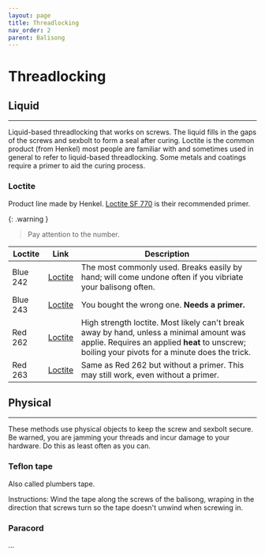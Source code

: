 ```yaml
---
layout: page
title: Threadlocking
nav_order: 2
parent: Balisong
---
```

# Threadlocking
## Liquid
---

Liquid-based threadlocking that works on screws. The liquid fills in the gaps of the screws and sexbolt to form a seal after curing. Loctite is the common product (from Henkel) most people are familiar with and sometimes used in general to refer to liquid-based threadlocking. Some metals and coatings require a primer to aid the curing process. 

### Loctite
Product line made by Henkel. [Loctite SF 770](https://next.henkel-adhesives.com/us/en/products/industrial-adhesives/central-pdp.html/loctite-sf-770/BP000000153555.html) is their recommended primer.

{: .warning }
> Pay attention to the number.

| Loctite | Link | Description |
| - | - | - |
| Blue 242 | [Loctite](https://next.henkel-adhesives.com/us/en/products/industrial-adhesives/central-pdp.html/loctite-243/BP000000316211.html) | The most commonly used. Breaks easily by hand; will come undone often if you vibriate your balisong often. |
|Blue 243 | [Loctite](https://www.loctiteproducts.com/products/central-pdp.html/loctite-threadlocker-blue/SAP_0201OHL029W4.html) | You bought the wrong one. **Needs a primer.** |
| Red 262 | [Loctite](https://next.henkel-adhesives.com/us/en/products/industrial-adhesives/central-pdp.html/loctite-263/BP000000347828.html) | High strength loctite. Most likely can't break away by hand, unless a minimal amount was applie. Requires an applied **heat** to unscrew; boiling your pivots for a minute does the trick. |
| Red 263 | [Loctite](https://next.henkel-adhesives.com/us/en/products/industrial-adhesives/central-pdp.html/loctite-262/BP000000153483.html) | Same as Red 262 but without a primer. This may still work, even without a primer. |

## Physical
---
These methods use physical objects to keep the screw and sexbolt secure. Be warned, you are jamming your threads and incur damage to your hardware. Do this as least often as you can.

### Teflon tape
Also called plumbers tape. 

Instructions: Wind the tape along the screws of the balisong, wraping in the direction that screws turn so the tape doesn't unwind when screwing in.

### Paracord
...
